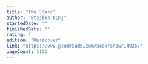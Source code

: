 ```yaml
---
title: "The Stand"
author: "Stephen King"
startedDate: ""
finishedDate: ""
rating: 4
edition: "Hardcover"
link: "https://www.goodreads.com/book/show/149267"
pageCount: 1152
---
```



